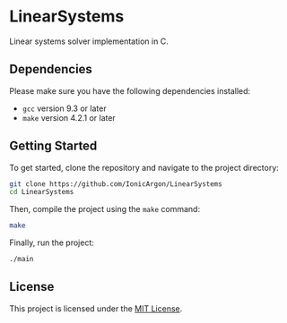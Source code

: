 # LinearSystems
Linear systems solver implementation in C.

## Dependencies

Please make sure you have the following dependencies installed:

- `gcc` version 9.3 or later
- `make` version 4.2.1 or later

## Getting Started

To get started, clone the repository and navigate to the project directory:

```bash
git clone https://github.com/IonicArgon/LinearSystems
cd LinearSystems
```

Then, compile the project using the `make` command:

```bash
make
```

Finally, run the project:

```bash
./main
```

## License

This project is licensed under the [MIT License](LICENSE).
